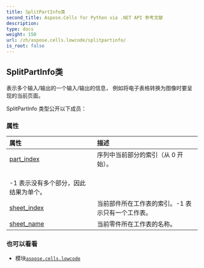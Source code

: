 ```yaml
---
title: SplitPartInfo类
second_title: Aspose.Cells for Python via .NET API 参考文献
description:
type: docs
weight: 150
url: /zh/aspose.cells.lowcode/splitpartinfo/
is_root: false
---
```

## SplitPartInfo类
表示多个输入/输出的一个输入/输出的信息，
例如将电子表格转换为图像时要呈现的当前页面。



SplitPartInfo 类型公开以下成员：

### 属性
|属性|描述|
| :- | :- |
| [part_index](/cells/python-net/zh/aspose.cells.lowcode/splitpartinfo/part_index) |序列中当前部分的索引（从 0 开始）。<br/> -1 表示没有多个部分，因此结果为单个。|
| [sheet_index](/cells/python-net/zh/aspose.cells.lowcode/splitpartinfo/sheet_index) |当前部件所在工作表的索引。-1 表示只有一个工作表。|
| [sheet_name](/cells/python-net/zh/aspose.cells.lowcode/splitpartinfo/sheet_name) |当前零件所在工作表的名称。|



### 也可以看看
* 模块[`aspose.cells.lowcode`](..)
